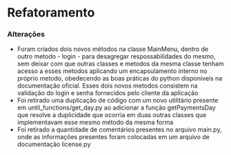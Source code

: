 # Refatoramento
<h3>Alterações</h3>
<ul>
<li>Foram criados dois novos métodos na classe MainMenu, dentro de outro metodo - login - para desagregar respossabilidades do mesmo, sem deixar com que outras classes e metodos da mesma classe tenham acesso a esses metodos aplicando um encapsulamento interno no próprio metodo, obedecendo as boas práticas do python disponiveis na documentação oficial. Esses dois novos metodos consistem na validação do login e senha fornecidos pelo cliente da aplicação</li>
<li>Foi retirado uma duplicação de código com um novo utilitário presente em until_functions/get_day.py ao adicionar a função getPaymentsDay que resolve a duplicidade que ocorria em duas outras classes que implementavam esse mesmo método da mesma forma</li>
<li>Foi retirado a quantidade de comentários presentes no arquivo main.py, onde as informações presentes foram colocadas em um arquivo de documentação license.py</li>
</ul>
